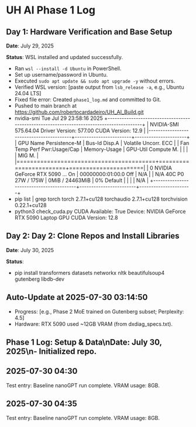 # UH AI Phase 1 Log

## Day 1: Hardware Verification and Base Setup

**Date**: July 29, 2025

**Status**: WSL installed and updated successfully.
- Ran `wsl --install -d Ubuntu` in PowerShell.
- Set up username/password in Ubuntu.
- Executed `sudo apt update && sudo apt upgrade -y` without errors.
- Verified WSL version: [paste output from `lsb_release -a`, e.g., Ubuntu 24.04 LTS]
- Fixed file error: Created `phase1_log.md` and committed to Git.
- Pushed to main branch at https://github.com/robertocardadeiro/UH_AI_Build.git
- nvidia-smi
Tue Jul 29 23:58:16 2025
+-----------------------------------------------------------------------------------------+
| NVIDIA-SMI 575.64.04              Driver Version: 577.00         CUDA Version: 12.9     |
|-----------------------------------------+------------------------+----------------------+
| GPU  Name                 Persistence-M | Bus-Id          Disp.A | Volatile Uncorr. ECC |
| Fan  Temp   Perf          Pwr:Usage/Cap |           Memory-Usage | GPU-Util  Compute M. |
|                                         |                        |               MIG M. |
|=========================================+========================+======================|
|   0  NVIDIA GeForce RTX 5090 ...    On  |   00000000:01:00.0 Off |                  N/A |
| N/A   40C    P0             27W /  175W |       0MiB /  24463MiB |      0%      Default |
|                                         |                        |                  N/A |
+-----------------------------------------+------------------------+----------------------+
- pip list | grep torch
torch                    2.7.1+cu128
torchaudio               2.7.1+cu128
torchvision              0.22.1+cu128           
- python3 check_cuda.py
CUDA Available: True
Device: NVIDIA GeForce RTX 5090 Laptop GPU
CUDA Version: 12.8

## Day 2: Day 2: Clone Repos and Install Libraries

**Date**: July 30, 2025

**Status**: 
- pip install transformers datasets networkx nltk beautifulsoup4 gutenberg libdb-dev

## Auto-Update at 2025-07-30 03:14:50
- Progress: [e.g., Phase 2 MoE trained on Gutenberg subset; Perplexity: 4.5]
- Hardware: RTX 5090 used ~12GB VRAM (from dxdiag_specs.txt).
## Phase 1 Log: Setup & Data\nDate: July 30, 2025\n- Initialized repo.

## 2025-07-30 04:30
Test entry: Baseline nanoGPT run complete. VRAM usage: 8GB.

## 2025-07-30 04:35
Test entry: Baseline nanoGPT run complete. VRAM usage: 8GB.
